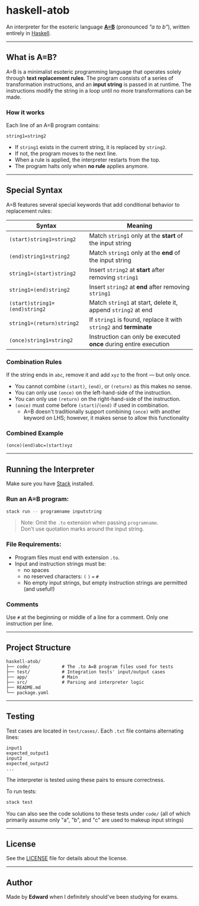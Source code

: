 # haskell-atob

An interpreter for the esoteric language [**A=B**](https://esolangs.org/wiki/A%3DB) (pronounced *"a to b"*), written entirely in [Haskell](https://www.haskell.org/).

---

## What is A=B?

A=B is a minimalist esoteric programming language that operates solely through **text replacement rules**. The program consists of a series of transformation instructions, and an **input string** is passed in at runtime. The instructions modify the string in a loop until no more transformations can be made.

### How it works

Each line of an A=B program contains:

```
string1=string2
```

- If `string1` exists in the current string, it is replaced by `string2`.
- If not, the program moves to the next line.
- When a rule is applied, the interpreter restarts from the top.
- The program halts only when **no rule** applies anymore.

---

## Special Syntax

A=B features several special keywords that add conditional behavior to replacement rules:

| Syntax                          | Meaning                                                                 |
|---------------------------------|-------------------------------------------------------------------------|
| `(start)string1=string2`        | Match `string1` only at the **start** of the input string               |
| `(end)string1=string2`          | Match `string1` only at the **end** of the input string                 |
| `string1=(start)string2`        | Insert `string2` at **start** after removing `string1`                  |
| `string1=(end)string2`          | Insert `string2` at **end** after removing `string1`                    |
| `(start)string1=(end)string2`   | Match `string1` at start, delete it, append `string2` at end            |
| `string1=(return)string2`       | If `string1` is found, replace it with `string2` and **terminate**      |
| `(once)string1=string2`         | Instruction can only be executed **once** during entire execution       |

### Combination Rules

If the string ends in `abc`, remove it and add `xyz` to the front — but only once.
- You cannot combine `(start)`, `(end)`, or `(return)` as this makes no sense.
- You can only use `(once)` on the left-hand-side of the instruction.
- You can only use `(return)` on the right-hand-side of the instruction.
- `(once)` must come before `(start)`/`(end)` if used in combination.
  - A=B doesn't traditionally support combining `(once)` with another keyword on LHS; however, it makes sense to allow this functionality
### Combined Example

```
(once)(end)abc=(start)xyz
```

---

## Running the Interpreter

Make sure you have [Stack](https://docs.haskellstack.org/en/stable/README/) installed.

### Run an A=B program:
```bash
stack run -- programname inputstring
```

> Note: Omit the `.to` extension when passing `programname`.  
> Don't use quotation marks around the input string.  

### File Requirements:
- Program files must end with extension `.to`.
- Input and instruction strings must be:
  - no spaces
  - no reserved characters: `(` `)` `=` `#`
  - No empty input strings, but empty instruction strings are permitted (and useful!)

### Comments
Use `#` at the beginning or middle of a line for a comment. Only one instruction per line.

---

## Project Structure

```
haskell-atob/
├── code/            # The .to A=B program files used for tests
├── test/            # Integration tests' input/output cases
├── app/             # Main
├── src/             # Parsing and interpreter logic
├── README.md
└── package.yaml
```

---

## Testing

Test cases are located in `test/cases/`. Each `.txt` file contains alternating lines:
```
input1
expected_output1
input2
expected_output2
...
```

The interpreter is tested using these pairs to ensure correctness.

To run tests:

```bash
stack test
```

You can also see the code solutions to these tests under `code/` (all of which primarily assume only "a", "b", and "c" are used to makeup input strings)

---

## License

See the [LICENSE](https://github.com/UnknownPaws/haskell-atob/blob/main/LICENSE) file for details about the license.

---

## Author

Made by **Edward** when I definitely should've been studying for exams.

